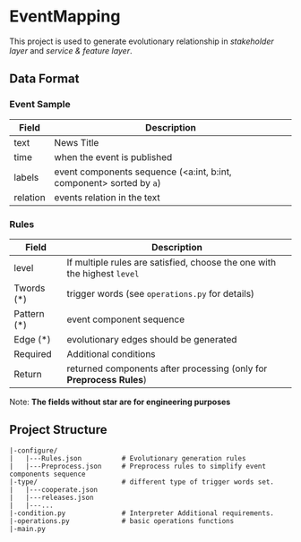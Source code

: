 # EventMapping

This project is used to generate evolutionary relationship in *stakeholder layer* and *service & feature layer*.

## Data Format
### Event Sample
| Field | Description |
| ----- | ----- |
| text | News Title |
| time | when the event is published |
| labels | event components sequence (<a:int, b:int, component> sorted by `a`) |
| relation | events relation in the text |

### Rules
| Field | Description |
| -------- | -------- |
| level | If multiple rules are satisfied, choose the one with the highest `level` |
| Twords (*) | trigger words (see `operations.py` for details) |
| Pattern (*) | event component sequence |
| Edge (*) | evolutionary edges should be generated |
| Required | Additional conditions |
| Return | returned components after processing (only for **Preprocess Rules**) |

Note: **The fields without star are for engineering purposes**


## Project Structure
```
|-configure/
|   |---Rules.json          # Evolutionary generation rules
|   |---Preprocess.json     # Preprocess rules to simplify event components sequence 
|-type/                     # different type of trigger words set.
|   |---cooperate.json
|   |---releases.json
|   |---...
|-condition.py              # Interpreter Additional requirements.
|-operations.py             # basic operations functions
|-main.py     
```
